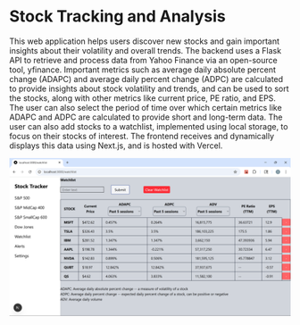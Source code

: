 # Stock Tracking and Analysis

This web application helps users discover new stocks and gain important insights about their volatility and overall trends. The backend uses a Flask API to retrieve and process data from Yahoo Finance via an open-source tool, yfinance. Important metrics such as average daily absolute percent change (ADAPC) and average daily percent change (ADPC) are calculated to provide insights about stock volatility and trends, and can be used to sort the stocks, along with other metrics like current price, PE ratio, and EPS. The user can also select the period of time over which certain metrics like ADAPC and ADPC are calculated to provide short and long-term data. The user can also add stocks to a watchlist, implemented using local storage, to focus on their stocks of interest. The frontend receives and dynamically displays this data using Next.js, and is hosted with Vercel. 


![App Screenshot](/frontend/public/web-app-screenshot.png)